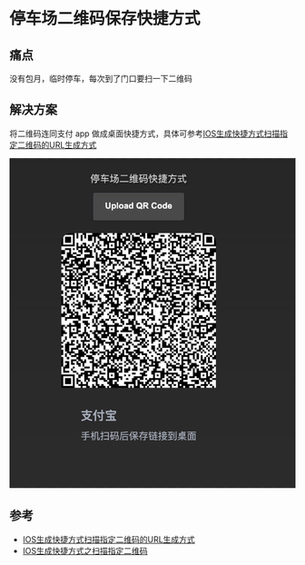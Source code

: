 # 停车场二维码保存快捷方式

## 痛点

没有包月，临时停车，每次到了门口要扫一下二维码


## 解决方案

将二维码连同支付 app 做成桌面快捷方式，具体可参考[IOS生成快捷方式扫描指定二维码的URL生成方式](#参考)

![demo](demo.jpg)

## 参考

- [IOS生成快捷方式扫描指定二维码的URL生成方式](https://zhuanlan.zhihu.com/p/438481277)
- [IOS生成快捷方式之扫描指定二维码](https://zhuanlan.zhihu.com/p/438476512)